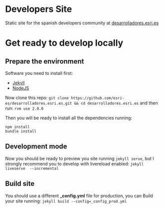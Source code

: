# Developers Site
Static site for the spanish developers community at
[desarrolladores.esri.es](http://desarrolladores.esri.es)

# Get ready to develop locally

## Prepare the environment

Software you need to install first:
 * [Jekyll](https://jekyllrb.com/)
 * [NodeJS](https://nodejs.org/en/)

Now clone this repo: `git clone https://github.com/esri-es/desarrolladores.esri.es.git && cd desarrolladores.esri.es` and then run: `rvm use 2.0.0`

Then you will be ready to install all the dependencies running:
```
npm install
bundle install
```

## Development mode

Now you should be ready to preview you site running `jekyll serve`, but I
strongly recommend you to develop with livereload enabled:
`jekyll liveserve  --incremental`

## Build site
You should use a different **_config.yml** file for production, you can Build
your site running: `jekyll build --config=_config_prod.yml`
